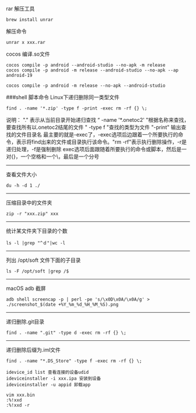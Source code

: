 rar 解压工具
```shell
brew install unrar
```

解压命令
```
unrar x xxx.rar
```

cocos 编译.so文件
```
cocos compile -p android --android-studio --no-apk -m release
cocos compile -p android -m release --android-studio --no-apk --ap android-19

cocos compile -p android -m release --no-apk --android-studio
```

###shell 脚本命令
Linux下递归删除同一类型文件
```shell
find . -name '*.zip' -type f -print -exec rm -rf {} \;
```
说明：
	"."    表示从当前目录开始递归查找
	“ -name '*.onetoc2' "根据名称来查找，要查找所有以.onetoc2结尾的文件
	" -type f "查找的类型为文件
	"-print" 输出查找的文件目录名
	最主要的就是-exec了，-exec选项后边跟着一个所要执行的命令，表示将find出来的文件或目录执行该命令。"rm -rf"表示执行删除操作，-r是递归处理，-f是强制删除
	exec选项后面跟随着所要执行的命令或脚本，然后是一对{}，一个空格和一个\，最后是一个分号

---
查看文件大小
```shell
du -h -d 1 ./
```

---
压缩目录中的文件夹
```shell
zip -r "xxx.zip" xxx
```

---
统计某文件夹下目录的个数
```shell
ls -l |grep "^ｄ"|wc -l
```

---
列出 /opt/soft 文件下面的子目录
```
ls -F /opt/soft |grep /$
```

---
macOS adb 截屏
```
adb shell screencap -p | perl -pe 's/\x0D\x0A/\x0A/g' > ./screenshot_$(date +%Y_%m_%d_%H_%M_%S).png
```

---
递归删除.git目录
```
find . -name ".git" -type d -exec rm -rf {} \;
```

---
递归删除后缀为.iml文件
```
find . -name "*.DS_Store" -type f -exec rm -rf {} \;
```

```
idevice_id list 查看连接的设备udid
ideviceinstaller -i xxx.ipa 安装到设备
ideviceinstaller -u appid 卸载app
```

```
vim xxx.bin
:%!xxd
:%!xxd -r
```
